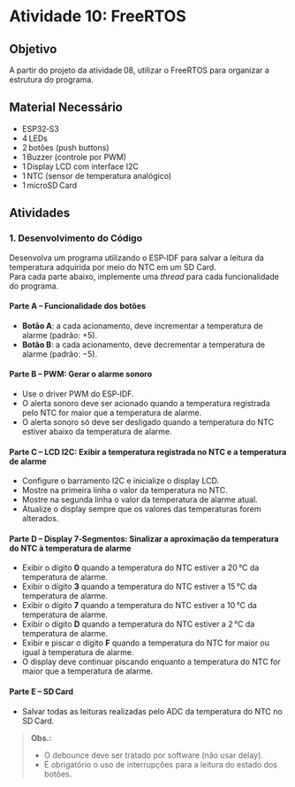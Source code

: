 # Atividade 10: FreeRTOS

## Objetivo
A partir do projeto da atividade 08, utilizar o FreeRTOS para organizar a estrutura do programa.

## Material Necessário
- ESP32‑S3  
- 4 LEDs  
- 2 botões (push buttons)  
- 1 Buzzer (controle por PWM)  
- 1 Display LCD com interface I2C  
- 1 NTC (sensor de temperatura analógico)  
- 1 microSD Card  

## Atividades

### 1. Desenvolvimento do Código  
Desenvolva um programa utilizando o ESP‑IDF para salvar a leitura da temperatura adquirida por meio do NTC em um SD Card.  
Para cada parte abaixo, implemente uma _thread_ para cada funcionalidade do programa.

#### Parte A – Funcionalidade dos botões
- **Botão A**: a cada acionamento, deve incrementar a temperatura de alarme (padrão: +5).  
- **Botão B**: a cada acionamento, deve decrementar a temperatura de alarme (padrão: −5).  

#### Parte B – PWM: Gerar o alarme sonoro
- Use o driver PWM do ESP‑IDF.  
- O alerta sonoro deve ser acionado quando a temperatura registrada pelo NTC for maior que a temperatura de alarme.  
- O alerta sonoro só deve ser desligado quando a temperatura do NTC estiver abaixo da temperatura de alarme.  

#### Parte C – LCD I2C: Exibir a temperatura registrada no NTC e a temperatura de alarme
- Configure o barramento I2C e inicialize o display LCD.  
- Mostre na primeira linha o valor da temperatura no NTC.  
- Mostre na segunda linha o valor da temperatura de alarme atual.  
- Atualize o display sempre que os valores das temperaturas forem alterados.  

#### Parte D – Display 7‑Segmentos: Sinalizar a aproximação da temperatura do NTC à temperatura de alarme
- Exibir o dígito **0** quando a temperatura do NTC estiver a 20 °C da temperatura de alarme.  
- Exibir o dígito **3** quando a temperatura do NTC estiver a 15 °C da temperatura de alarme.  
- Exibir o dígito **7** quando a temperatura do NTC estiver a 10 °C da temperatura de alarme.  
- Exibir o dígito **D** quando a temperatura do NTC estiver a 2 °C da temperatura de alarme.  
- Exibir e piscar o dígito **F** quando a temperatura do NTC for maior ou igual à temperatura de alarme.  
- O display deve continuar piscando enquanto a temperatura do NTC for maior que a temperatura de alarme.  

#### Parte E – SD Card
- Salvar todas as leituras realizadas pelo ADC da temperatura do NTC no SD Card.  

> **Obs.:**  
> - O debounce deve ser tratado por software (não usar delay).  
> - É obrigatório o uso de interrupções para a leitura do estado dos botões.  
